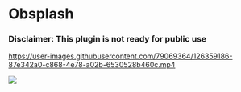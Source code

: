 # Obsplash

### Disclaimer: This plugin is not ready for public use

https://user-images.githubusercontent.com/79069364/126359186-87e342a0-c868-4e78-a02b-6530528b460c.mp4


<a href="https://www.buymeacoffee.com/chetachi"><img src="https://img.buymeacoffee.com/button-api/?text=Buy me a coffee&amp;emoji=&amp;slug=chetachi&amp;button_colour=e3e7ef&amp;font_colour=262626&amp;font_family=Inter&amp;outline_colour=262626&amp;coffee_colour=ff0000"></a>
